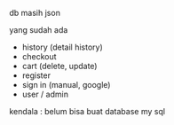 db masih json


yang sudah ada
- history (detail history)
- checkout
- cart (delete, update)
- register 
- sign in (manual, google)
- user / admin

kendala : belum bisa buat database my sql
